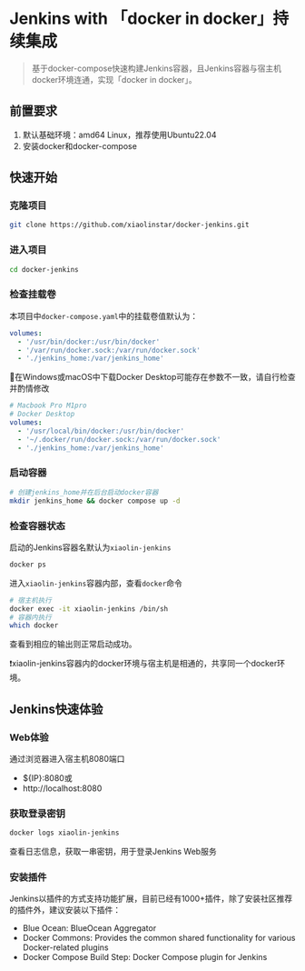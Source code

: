 # Jenkins with 「docker in docker」持续集成

> 基于docker-compose快速构建Jenkins容器，且Jenkins容器与宿主机docker环境连通，实现「docker in docker」。

## 前置要求

1. 默认基础环境：amd64 Linux，推荐使用Ubuntu22.04
2. 安装docker和docker-compose

## 快速开始

### 克隆项目

```bash
git clone https://github.com/xiaolinstar/docker-jenkins.git 
```

### 进入项目

```bash
cd docker-jenkins
```

### 检查挂载卷

本项目中`docker-compose.yaml`中的挂载卷值默认为：

```yaml
volumes:
  - '/usr/bin/docker:/usr/bin/docker'
  - '/var/run/docker.sock:/var/run/docker.sock'
  - './jenkins_home:/var/jenkins_home'
```

👀在Windows或macOS中下载Docker Desktop可能存在参数不一致，请自行检查并酌情修改

```yaml
# Macbook Pro M1pro 
# Docker Desktop
volumes:
  - '/usr/local/bin/docker:/usr/bin/docker'
  - '~/.docker/run/docker.sock:/var/run/docker.sock'
  - './jenkins_home:/var/jenkins_home'
```

### 启动容器

```bash
# 创建jenkins_home并在后台启动docker容器
mkdir jenkins_home && docker compose up -d 
```

### 检查容器状态

启动的Jenkins容器名默认为`xiaolin-jenkins`

```bash
docker ps
```

进入`xiaolin-jenkins`容器内部，查看`docker`命令

```bash
# 宿主机执行
docker exec -it xiaolin-jenkins /bin/sh
# 容器内执行
which docker
```

查看到相应的输出则正常启动成功。

❗️xiaolin-jenkins容器内的docker环境与宿主机是相通的，共享同一个docker环境。

## Jenkins快速体验

### Web体验

通过浏览器进入宿主机8080端口

- ${IP}:8080或
- http://localhost:8080

### 获取登录密钥

```bash
docker logs xiaolin-jenkins
```

查看日志信息，获取一串密钥，用于登录Jenkins Web服务

### 安装插件
Jenkins以插件的方式支持功能扩展，目前已经有1000+插件，除了安装社区推荐的插件外，建议安装以下插件：

- Blue Ocean: BlueOcean Aggregator
- Docker Commons: Provides the common shared functionality for various Docker-related plugins
- Docker Compose Build Step: Docker Compose plugin for Jenkins


